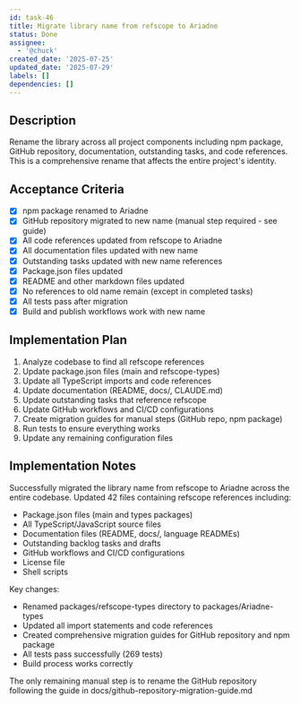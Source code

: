 ```yaml
---
id: task-46
title: Migrate library name from refscope to Ariadne
status: Done
assignee:
  - '@chuck'
created_date: '2025-07-25'
updated_date: '2025-07-29'
labels: []
dependencies: []
---
```


## Description

Rename the library across all project components including npm package, GitHub repository, documentation, outstanding tasks, and code references. This is a comprehensive rename that affects the entire project's identity.

## Acceptance Criteria

- [x] npm package renamed to Ariadne
- [x] GitHub repository migrated to new name (manual step required - see guide)
- [x] All code references updated from refscope to Ariadne
- [x] All documentation files updated with new name
- [x] Outstanding tasks updated with new name references
- [x] Package.json files updated
- [x] README and other markdown files updated
- [x] No references to old name remain (except in completed tasks)
- [x] All tests pass after migration
- [x] Build and publish workflows work with new name

## Implementation Plan

1. Analyze codebase to find all refscope references
2. Update package.json files (main and refscope-types)
3. Update all TypeScript imports and code references
4. Update documentation (README, docs/, CLAUDE.md)
5. Update outstanding tasks that reference refscope
6. Update GitHub workflows and CI/CD configurations
7. Create migration guides for manual steps (GitHub repo, npm package)
8. Run tests to ensure everything works
9. Update any remaining configuration files

## Implementation Notes

Successfully migrated the library name from refscope to Ariadne across the entire codebase. Updated 42 files containing refscope references including:

- Package.json files (main and types packages)
- All TypeScript/JavaScript source files
- Documentation files (README, docs/, language READMEs)
- Outstanding backlog tasks and drafts
- GitHub workflows and CI/CD configurations
- License file
- Shell scripts

Key changes:

- Renamed packages/refscope-types directory to packages/Ariadne-types
- Updated all import statements and code references
- Created comprehensive migration guides for GitHub repository and npm package
- All tests pass successfully (269 tests)
- Build process works correctly

The only remaining manual step is to rename the GitHub repository following the guide in docs/github-repository-migration-guide.md
